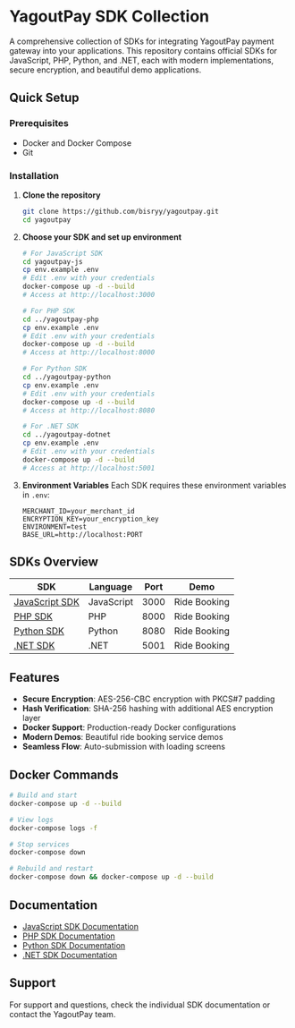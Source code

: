 # YagoutPay SDK Collection

A comprehensive collection of SDKs for integrating YagoutPay payment gateway into your applications. This repository contains official SDKs for JavaScript, PHP, Python, and .NET, each with modern implementations, secure encryption, and beautiful demo applications.

## Quick Setup

### Prerequisites

- Docker and Docker Compose
- Git

### Installation

1. **Clone the repository**

   ```bash
   git clone https://github.com/bisryy/yagoutpay.git
   cd yagoutpay
   ```

2. **Choose your SDK and set up environment**

   ```bash
   # For JavaScript SDK
   cd yagoutpay-js
   cp env.example .env
   # Edit .env with your credentials
   docker-compose up -d --build
   # Access at http://localhost:3000

   # For PHP SDK
   cd ../yagoutpay-php
   cp env.example .env
   # Edit .env with your credentials
   docker-compose up -d --build
   # Access at http://localhost:8000

   # For Python SDK
   cd ../yagoutpay-python
   cp env.example .env
   # Edit .env with your credentials
   docker-compose up -d --build
   # Access at http://localhost:8080

   # For .NET SDK
   cd ../yagoutpay-dotnet
   cp env.example .env
   # Edit .env with your credentials
   docker-compose up -d --build
   # Access at http://localhost:5001
   ```

3. **Environment Variables**
   Each SDK requires these environment variables in `.env`:
   ```env
   MERCHANT_ID=your_merchant_id
   ENCRYPTION_KEY=your_encryption_key
   ENVIRONMENT=test
   BASE_URL=http://localhost:PORT
   ```

## SDKs Overview

| SDK                               | Language   | Port | Demo         |
| --------------------------------- | ---------- | ---- | ------------ |
| [JavaScript SDK](./yagoutpay-js/) | JavaScript | 3000 | Ride Booking |
| [PHP SDK](./yagoutpay-php/)       | PHP        | 8000 | Ride Booking |
| [Python SDK](./yagoutpay-python/) | Python     | 8080 | Ride Booking |
| [.NET SDK](./yagoutpay-dotnet/)   | .NET       | 5001 | Ride Booking |

## Features

- **Secure Encryption**: AES-256-CBC encryption with PKCS#7 padding
- **Hash Verification**: SHA-256 hashing with additional AES encryption layer
- **Docker Support**: Production-ready Docker configurations
- **Modern Demos**: Beautiful ride booking service demos
- **Seamless Flow**: Auto-submission with loading screens

## Docker Commands

```bash
# Build and start
docker-compose up -d --build

# View logs
docker-compose logs -f

# Stop services
docker-compose down

# Rebuild and restart
docker-compose down && docker-compose up -d --build
```

## Documentation

- [JavaScript SDK Documentation](./yagoutpay-js/README.md)
- [PHP SDK Documentation](./yagoutpay-php/README.md)
- [Python SDK Documentation](./yagoutpay-python/README.md)
- [.NET SDK Documentation](./yagoutpay-dotnet/README.md)

## Support

For support and questions, check the individual SDK documentation or contact the YagoutPay team.
